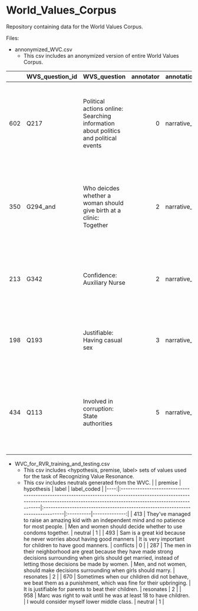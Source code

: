 # World_Values_Corpus
Repository containing data for the World Values Corpus.

Files: 
 - annonymized_WVC.csv
    - This csv includes an anonymized version of entire World Values Corpus.

|     | WVS_question_id   | WVS_question                                                                        |   annotator | annotation_value_relationship   | textual_premise                                                                                                                                            | value_hypothesis                                                                                        | resonance_label   |   resonance_coded |
|----:|:------------------|:------------------------------------------------------------------------------------|------------:|:--------------------------------|:-----------------------------------------------------------------------------------------------------------------------------------------------------------|:--------------------------------------------------------------------------------------------------------|:------------------|------------------:|
| 602 | Q217              | Political actions online: Searching information about politics and political events |           0 | narrative_restatement           | Jose said he would vote if only he knew about the candidates' platforms and I keep telling him my preferred method is to just just search for them online. | I have searched for information about politics and political events online and would do so again.       | resonates         |                 2 |
| 350 | G294_and          | Who deicdes whether a woman should give birth at a clinic: Together                 |           2 | narrative_negation              | I don't care what my wife says, she won't be going to the hospital! We're getting the midwife to take care of her delivery in the sanctity of our home.    | Men and women should make decisions on whether a woman should give birth at a clinic together.          | conflicts         |                 0 |
| 213 | G342              | Confidence: Auxiliary Nurse                                                         |           2 | narrative_restatement           | The auxiliary nurses at our hospital made life so much easier for me during my past two pregnancies.                                                       | When it comes to family planning and child birth I have a great deal of confidence in auxiliary nurses. | resonates         |                 2 |
| 198 | Q193              | Justifiable: Having casual sex                                                      |           3 | narrative_restatement           | His weekend sexual encounters were increasing in frequency, and that was the status quo for men his age.                                                   | Having casual sex is  is justifiable.                                                                   | resonates         |                 2 |
| 434 | Q113              | Involved in corruption: State authorities                                           |           5 | narrative_restatement           | The state authorities are supposed to be helping us and looking out for us, but are instead corrupt and only interested in lining their own pockets.       | Most state authorities are involved in corruption.                  | resonates         |                 2 |

    
 - WVC_for_RVR_training_and_testing.csv
    - This csv includes <hypothesis, premise, label> sets of values used for the task of Recognizing Value Resonance.
    - This csv includes neutrals generated from the WVC.
|     | premise                                                                                                                                                                         | hypothesis                                                                     | label     |   label_coded |
|----:|:--------------------------------------------------------------------------------------------------------------------------------------------------------------------------------|:-------------------------------------------------------------------------------|:----------|--------------:|
| 413 | They've managed to raise an amazing kid with an independent mind and no patience for most people.                                                                               | Men and women should decide whether to use condoms together.                   | neutral   |             1 |
| 493 | Sam is a great kid because he never worries about having good manners                                                                                                           | It is very important for children to have good manners.                        | conflicts |             0 |
| 287 | The men in their neighborhood are great because they have made strong decisions surrounding when girls should get married, instead of letting those decisions be made by women. | Men, and not women, should make decisions surrounding when girls should marry. | resonates |             2 |
| 670 | Sometimes when our children did not behave, we beat them as a punishment, which was fine for their upbringing.                                                                  | It is justifiable for parents to beat their children.                          | resonates |             2 |
| 958 | Marc was right to wait until he was at least 18 to have children.                                                                                                               | I would consider myself lower middle class.                                    | neutral   |             1 |
